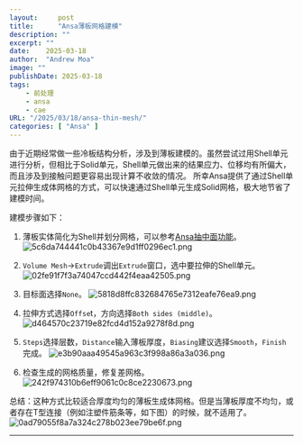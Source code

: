 ```yaml
---
layout:     post
title:      "Ansa薄板网格建模"
description: ""
excerpt: ""
date:    2025-03-18
author:  "Andrew Moa"
image: ""
publishDate: 2025-03-18
tags:
    - 前处理
    - ansa
    - cae
URL: "/2025/03/18/ansa-thin-mesh/"
categories: [ "Ansa" ]    
---
```


由于近期经常做一些冷板结构分析，涉及到薄板建模的。虽然尝试过用Shell单元进行分析，但相比于Solid单元，Shell单元做出来的结果应力、位移均有所偏大，而且涉及到接触问题更容易出现计算不收敛的情况。
所幸Ansa提供了通过Shell单元拉伸生成体网格的方式，可以快速通过Shell单元生成Solid网格，极大地节省了建模时间。

建模步骤如下：
1. 薄板实体简化为Shell并划分网格，可以参考[Ansa抽中面功能](../Ansa/2025-02-27-Ansa抽中面功能.md)。
![5c6da744441c0b43367e9d1ff0296ec1.png](/resources/5c6da744441c0b43367e9d1ff0296ec1.png)

2. `Volume Mesh`→`Extrude`调出`Extrude`窗口，选中要拉伸的Shell单元。
![02fe91f7f3a74047ccd442f4eaa42505.png](/resources/02fe91f7f3a74047ccd442f4eaa42505.png)

3. 目标面选择`None`。
![5818d8ffc832684765e7312eafe76ea9.png](/resources/5818d8ffc832684765e7312eafe76ea9.png)

4. 拉伸方式选择`Offse`t，方向选择`Both sides (middle)`。
![d464570c23719e82fcd4d152a9278f8d.png](/resources/d464570c23719e82fcd4d152a9278f8d.png)

5. `Steps`选择层数，`Distance`输入薄板厚度，`Biasing`建议选择`Smooth`，`Finish`完成。
![e3b90aaa49545a963c3f998a86a3a036.png](/resources/e3b90aaa49545a963c3f998a86a3a036.png)

6. 检查生成的网格质量，修复差网格。
![242f974310b6eff9061c0c8ce2230673.png](/resources/242f974310b6eff9061c0c8ce2230673.png)

总结：这种方式比较适合厚度均匀的薄板生成体网格。但是当薄板厚度不均匀，或者存在T型连接（例如注塑件筋条等，如下图）的时候，就不适用了。
![0ad79055f8a7a324c278b023ee79be6f.png](/resources/0ad79055f8a7a324c278b023ee79be6f.png)

---


